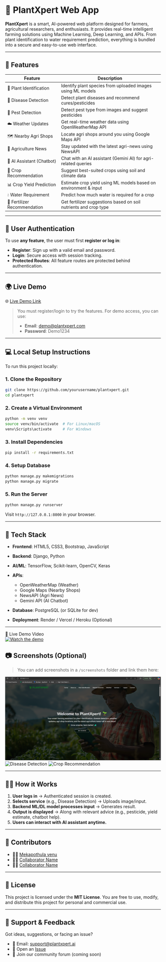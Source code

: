 # 🌿 PlantXpert Web App

**PlantXpert** is a smart, AI-powered web platform designed for farmers, agricultural researchers, and enthusiasts. It provides real-time intelligent farming solutions using Machine Learning, Deep Learning, and APIs. From plant identification to water requirement prediction, everything is bundled into a secure and easy-to-use web interface.

---

## 📸 Features

| Feature                      | Description                                                      |
| ---------------------------- | ---------------------------------------------------------------- |
| 🌱 Plant Identification      | Identify plant species from uploaded images using ML models      |
| 🦠 Disease Detection         | Detect plant diseases and recommend cures/pesticides             |
| 🐛 Pest Detection            | Detect pest type from images and suggest pesticides              |
| ☁️ Weather Updates           | Get real-time weather data using OpenWeatherMap API              |
| 🗺️ Nearby Agri Shops        | Locate agri shops around you using Google Maps API               |
| 📰 Agriculture News          | Stay updated with the latest agri-news using NewsAPI             |
| 🤖 AI Assistant (Chatbot)    | Chat with an AI assistant (Gemini AI) for agri-related queries   |
| 🌾 Crop Recommendation       | Suggest best-suited crops using soil and climate data            |
| 📊 Crop Yield Prediction     | Estimate crop yield using ML models based on environment & input |
| 💧 Water Requirement         | Predict how much water is required for a crop                    |
| 🧪 Fertilizer Recommendation | Get fertilizer suggestions based on soil nutrients and crop type |

---

## 🔐 User Authentication

To use **any feature**, the user must first **register or log in**:

* **Register**: Sign up with a valid email and password.
* **Login**: Secure access with session tracking.
* **Protected Routes**: All feature routes are protected behind authentication.

---

## 🌍 Live Demo

🌐 [Live Demo Link](https://your-live-demo-link.com)

> You must register/login to try the features. For demo access, you can use:
>
> * **Email**: [demo@plantxpert.com](mailto:demo@plantxpert.com)
> * **Password**: Demo1234

---

## 💻 Local Setup Instructions

To run this project locally:

### 1. Clone the Repository

```bash
git clone https://github.com/yourusername/plantxpert.git
cd plantxpert
```

### 2. Create a Virtual Environment

```bash
python -m venv venv
source venv/bin/activate  # For Linux/macOS
venv\Scripts\activate     # For Windows
```

### 3. Install Dependencies

```bash
pip install -r requirements.txt
```

### 4. Setup Database

```bash
python manage.py makemigrations
python manage.py migrate
```

### 5. Run the Server

```bash
python manage.py runserver
```

Visit `http://127.0.0.1:8000` in your browser.

---

## 🧠 Tech Stack

* **Frontend**: HTML5, CSS3, Bootstrap, JavaScript
* **Backend**: Django, Python
* **AI/ML**: TensorFlow, Scikit-learn, OpenCV, Keras
* **APIs**:

  * OpenWeatherMap (Weather)
  * Google Maps (Nearby Shops)
  * NewsAPI (Agri News)
  * Gemini API (AI Chatbot)
* **Database**: PostgreSQL (or SQLite for dev)
* **Deployment**: Render / Vercel / Heroku (Optional)

---

🎥 Live Demo Video  
[![Watch the demo](https://img.youtube.com/vi/_YNgk7NjiMs/0.jpg)](https://www.youtube.com/watch?v=_YNgk7NjiMs)



## 📷 Screenshots (Optional)

> You can add screenshots in a `/screenshots` folder and link them here:

![Home Page](screenshots/home.png)
![Disease Detection](screenshots/disease.png)
![Crop Recommendation](screenshots/crop.png)

---

## 👨‍💻 How it Works

1. **User logs in** → Authenticated session is created.
2. **Selects service** (e.g., Disease Detection) → Uploads image/input.
3. **Backend ML/DL model processes input** → Generates result.
4. **Output is displayed** → Along with relevant advice (e.g., pesticide, yield estimate, chatbot help).
5. **Users can interact with AI assistant anytime.**

---

## 🙌 Contributors

* 👨‍💻 [Mekapothula venu](https://github.com/Mekapothulavenu/)
* 👩‍💻 [Collaborator Name](https://github.com/collaboratorusername)
* 👩‍💻 [Collaborator Name](https://github.com/collaboratorusername)

---

## 📄 License

This project is licensed under the **MIT License**.
You are free to use, modify, and distribute this project for personal and commercial use.

---

## 🤝 Support & Feedback

Got ideas, suggestions, or facing an issue?

* 📧 Email: [support@plantxpert.ai](venum8957@gmail.com)
* 🐞 Open an [Issue](https://github.com/yourusername/plantxpert/issues)
* 💬 Join our community forum (coming soon)
